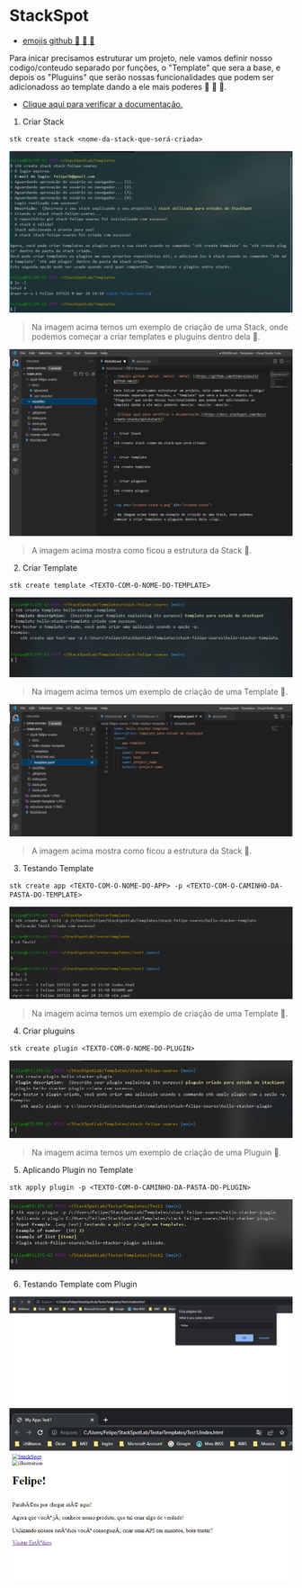 # StackSpot

- [emojis github :metal: :metal: :metal: ](https://github.com/hideraldus13/github-emoji)

Para inicar precisamos estruturar um projeto, nele vamos definir nosso codigo/conteudo separado por funções, o "Template" que sera a base, e depois os "Pluguins" que serão nossas funcionalidades que podem ser adicionadoss ao template dando a ele mais poderes :muscle: :muscle: :muscle:.

- [Clique aqui para verificar a documentação.](https://docs.stackspot.com/docs/create-stacks/quickstart/)


1. Criar Stack
```
stk create stack <nome-da-stack-que-será-criada>
```
![alt criando-stack](criando-stack-1.png) 

> Na imagem acima temos um exemplo de criação de uma Stack, onde podemos começar a criar templates e pluguins dentro dela :clap:.

<img src="estrutura-stack-1.png" alt="estrtutura-stack">

> A imagem acima mostra como ficou a estrutura da Stack :clap:.


2. Criar Template
```
stk create template <TEXTO-COM-O-NOME-DO-TEMPLATE>
```

<img src="criando-template-1.png" alt="template-stack">

> Na imagem acima temos um exemplo de criação de uma Template :clap:.

<img src="estrutura-template-1.png" alt="estrtutura-template">

> A imagem acima mostra como ficou a estrutura da Stack :clap:.


3. Testando Template
```
stk create app <TEXTO-COM-O-NOME-DO-APP> -p <TEXTO-COM-O-CAMINHO-DA-PASTA-DO-TEMPLATE>
```
<img src="testando-template-1.png" alt="teste-template-stack">

> Na imagem acima temos um exemplo de criação de uma Template :clap:.


4. Criar pluguins
```
stk create plugin <TEXTO-COM-O-NOME-DO-PLUGIN>
```
<img src="criando-pluguin-1.png" alt="pluguin-stack">

> Na imagem acima temos um exemplo de criação de uma Pluguin :clap:.


5. Aplicando Plugin no Template
```
stk apply plugin -p <TEXTO-COM-O-CAMINHO-DA-PASTA-DO-PLUGIN>
```
<img src="aplicando-plugin-1.png" alt="aplicando-plugin-stack">


6. Testando Template com Plugin

<img src="testando-plugin-1.png" alt="testando-plugin-stack-1">
<img src="testando-plugin-2.png" alt="testando-plugin-stack-2">
